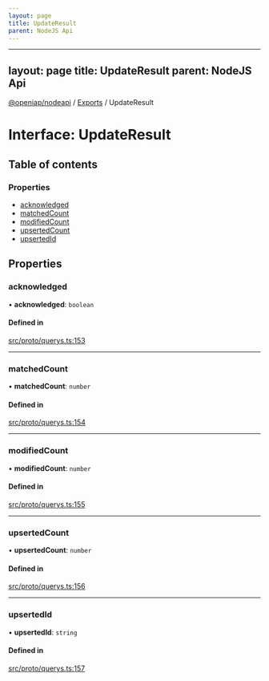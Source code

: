 ```yaml
---
layout: page
title: UpdateResult
parent: NodeJS Api
---
```

---
layout: page
title: UpdateResult
parent: NodeJS Api
---
[@openiap/nodeapi](../README.md) / [Exports](../modules.md) / UpdateResult

# Interface: UpdateResult

## Table of contents

### Properties

- [acknowledged](UpdateResult.html#acknowledged)
- [matchedCount](UpdateResult.html#matchedcount)
- [modifiedCount](UpdateResult.html#modifiedcount)
- [upsertedCount](UpdateResult.html#upsertedcount)
- [upsertedId](UpdateResult.html#upsertedid)

## Properties

### acknowledged

• **acknowledged**: `boolean`

#### Defined in

[src/proto/querys.ts:153](https://github.com/openiap/nodeapi/blob/a6b5438/src/proto/querys.ts#L153)

___

### matchedCount

• **matchedCount**: `number`

#### Defined in

[src/proto/querys.ts:154](https://github.com/openiap/nodeapi/blob/a6b5438/src/proto/querys.ts#L154)

___

### modifiedCount

• **modifiedCount**: `number`

#### Defined in

[src/proto/querys.ts:155](https://github.com/openiap/nodeapi/blob/a6b5438/src/proto/querys.ts#L155)

___

### upsertedCount

• **upsertedCount**: `number`

#### Defined in

[src/proto/querys.ts:156](https://github.com/openiap/nodeapi/blob/a6b5438/src/proto/querys.ts#L156)

___

### upsertedId

• **upsertedId**: `string`

#### Defined in

[src/proto/querys.ts:157](https://github.com/openiap/nodeapi/blob/a6b5438/src/proto/querys.ts#L157)
